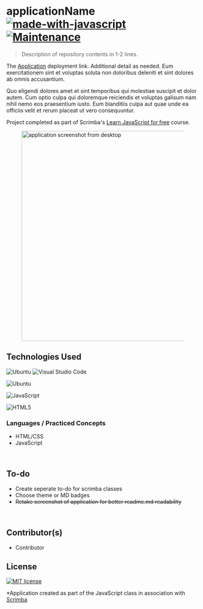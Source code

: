 
# applicationName [![made-with-javascript](https://img.shields.io/badge/Made%20with-JavaScript-1f425f.svg)](https://www.javascript.com) [![Maintenance](https://img.shields.io/badge/Maintained%3F-no-red.svg)](https://bitbucket.org/lbesson/ansi-colors)

> Description of repository contents in 1-2 lines.

The [Application](z.netlify.app/) deployment link. Additional detail as needed. Eum exercitationem sint et voluptas soluta non doloribus deleniti et sint dolores ab omnis accusantium. 

Quo eligendi dolores amet et sint temporibus qui molestiae suscipit et dolor autem. Cum optio culpa qui doloremque reiciendis et voluptas galisum nam nihil nemo eos praesentium iusto. Eum blanditiis culpa aut quae unde ea officiis velit et rerum placeat ut vero consequuntur.

Project completed as part of Scrimba's [Learn JavaScript for free](https://scrimba.com/learn/learnjavascript) course.
</br>

<figure><img src="#" width="550" alt="application screenshot from desktop"></figure>

## Technologies Used

![Ubuntu](https://img.shields.io/badge/--E95420?logo=ubuntu&logoColor=ffffff) ![Visual Studio Code](https://img.shields.io/badge/--006ACC?logo=visual%20studio%20code&logoColor=ffffff)

![Ubuntu](https://img.shields.io/badge/Ubuntu-E95420?style=for-the-badge&logo=ubuntu&logoColor=white)

![JavaScript](https://img.shields.io/badge/javascript-%23323330.svg?style=for-the-badge&logo=javascript&logoColor=%23F7DF1E)

![HTML5](https://img.shields.io/badge/html5-%23E34F26.svg?style=for-the-badge&logo=html5&logoColor=white)

### Languages / Practiced Concepts

- HTML/CSS
- JavaScript

</br>

## To-do

- Create seperate to-do for scrimba classes
- Choose theme or MD badges
- ~~Retake screenshot of application for better readme.md readability~~

</br>

## Contributor(s)

- Contributor

## License

[![MIT license](https://img.shields.io/badge/License-MIT-blue.svg)](https://lbesson.mit-license.org/)

*Application created as part of the JavaScript class in association with [Scrimba](https://scrimba.com/)
